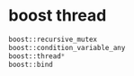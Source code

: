 # boost thread

```c++
boost::recursive_mutex
boost::condition_variable_any
boost::thread*
boost::bind
```